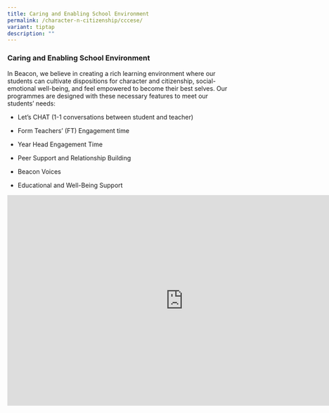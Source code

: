 ```yaml
---
title: Caring and Enabling School Environment
permalink: /character-n-citizenship/cccese/
variant: tiptap
description: ""
---
```

<h3>Caring and Enabling School Environment</h3>
<p>In Beacon, we believe in creating a rich learning environment where our
students can cultivate dispositions for character and citizenship, social-emotional
well-being, and feel empowered to become their best selves. Our programmes
are designed with these necessary features to meet our students’ needs:</p>
<ul data-tight="true" class="tight">
<li>
<p>Let’s CHAT (1-1 conversations between student and teacher)</p>
</li>
<li>
<p>Form Teachers’ (FT) Engagement time</p>
</li>
<li>
<p>Year Head Engagement Time</p>
</li>
<li>
<p>Peer Support and Relationship Building</p>
</li>
<li>
<p>Beacon Voices</p>
</li>
<li>
<p>Educational and Well-Being Support</p>
</li>
</ul>
<div class="iframe-wrapper">
<iframe height="479" width="800" allowfullscreen="true" frameborder="0" src="https://docs.google.com/presentation/d/e/2PACX-1vT51Zd3Vfz0yPxpKosJU9okXuZfCRSldRuh4HHJz6BhK6q-vpHBMVI3MxFF2oS6XrAR5hdcVNvGrj0B/embed?start=false&amp;loop=false&amp;delayms=3000"></iframe>
</div>
<p></p>